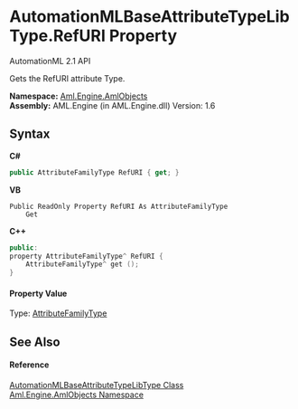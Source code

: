 # AutomationMLBaseAttributeTypeLibType.RefURI Property 
AutomationML 2.1 API 

Gets the RefURI attribute Type.

**Namespace:**&nbsp;<a href="N_Aml_Engine_AmlObjects">Aml.Engine.AmlObjects</a><br />**Assembly:**&nbsp;AML.Engine (in AML.Engine.dll) Version: 1.6

## Syntax

**C#**<br />
``` C#
public AttributeFamilyType RefURI { get; }
```

**VB**<br />
``` VB
Public ReadOnly Property RefURI As AttributeFamilyType
	Get
```

**C++**<br />
``` C++
public:
property AttributeFamilyType^ RefURI {
	AttributeFamilyType^ get ();
}
```


#### Property Value
Type: <a href="T_Aml_Engine_CAEX_AttributeFamilyType">AttributeFamilyType</a>

## See Also


#### Reference
<a href="T_Aml_Engine_AmlObjects_AutomationMLBaseAttributeTypeLibType">AutomationMLBaseAttributeTypeLibType Class</a><br /><a href="N_Aml_Engine_AmlObjects">Aml.Engine.AmlObjects Namespace</a><br />